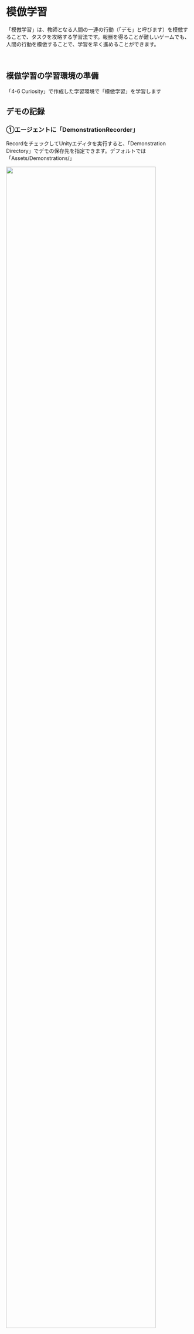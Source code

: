 # 模倣学習

「模倣学習」は、教師となる人間の一連の行動（「デモ」と呼びます）を模倣することで、タスクを攻略する学習法です。報酬を得ることが難しいゲームでも、人間の行動を模倣することで、学習を早く進めることができます。

<br>

## 模倣学習の学習環境の準備

「4-6 Curiosity」で作成した学習環境で「模倣学習」を学習します

## デモの記録
### ①エージェントに「DemonstrationRecorder」

RecordをチェックしてUnityエディタを実行すると、「Demonstration Directory」でデモの保存先を指定できます。デフォルトでは「Assets/Demonstrations/」

<img src="images/4_.png" width="90%" alt="" title="">

|項目|説明|
|---|---|
|Record|デモファイルを保存するかどうか|
|Num Steps To Record|記録するステップ数(0は無制限)|
|Demonstration Name|デモファイル名|
|Demonstration Directory|デモファイルを保存するフォルダ(デフォルトは「Demonstrations/」)|

<br>

### ②「Unityエディタ」上で、ヒューリスティックモードで実行

### ③キー操作で５周回った後、Stopボタンで終了
「Assets/Demonstrations」に「ImitationEx.demo」が生成されています

### ④ProjectWindowで「ImitationEx.demo」を選択


## 模倣学習の学習設定ファイルの設定
今回は「PPO」で学習します。以下のように、ハイパーパラメータを設定
```yaml
behaviors:
  ImitationEx:
    trainer_type: ppo

    max_steps: 10000000
    time_horizon: 128
    summary_freq: 10000
    keep_checkpoints: 5

    hyperparameters:
      batch_size: 128
      buffer_size: 2048
      learning_rate: 0.0003
      learning_rate_schedule: linear

      beta: 0.01
      epsilon: 0.2
      lambd: 0.95
      num_epoch: 3

    network_settings:
      normalize: false
      hidden_units: 512
      num_layers: 2

    reward_signals:
      extrinsic:
        gamma: 0.99
        strength: 1.0

      curiosity:
        gamma: 0.99
        strength: 0.005
        network_settings:
          hidden_units: 64
        learning_rate: 0.0003

      gail:
        gamma: 0.99
        strength: 0.005
        network_settings:
          hidden_units: 64
        learning_rate: 0.0003
        use_actions: false
        use_vail: false
        demo_path: ./config/sample/ImitationEx.demo

    behavioral_cloning:
      demo_path: ./config/sample/ImitationEx.demo
      steps: 10000
      strength: 0.5
      samples_per_update: 0
```

### BCのハイパーパラメータ
「behavioral_cloning:」に、BCのパラメータを設定します

**`demo_path`**  
demoファイルのパス

**`strength`**



**`batch_size`**


**`num_eppoch`**


**`samples_per_update`**


### GAIL（模倣）報酬のハイパーパラメータ

**``**

**``**

**``**

**``**

**``**

**``**


**``**



## GANのGeneratorとDiscriminator
「GAIL」は、「GAN」(Generative Adversarial Network)の手法によって、模倣学習を行います。  
「GAN」では、「Generator」と「Discriminator」という２つのモデルを使います。  
「Generator」は「教師データ」と似たデータを生成しようとします
「Discriminator」は「データ」が「教師データ」か「Generatorが生成したデータ」かを識別しようとします。   
「Generator」と「Discriminator」の関係は、紙幣の偽造者と警察の関係によく例えられます。偽造者は本物の紙幣と似ている偽造紙幣を作ろうとし、警察は本物の紙幣と偽造紙幣を見分けようとします

<img src="images/4_7.JPG" width="90%" alt="" title="">


<img src="images/模倣.webp" width="90%" alt="" title="">

## 模倣学習の実行
「」を実行します。デモファイルは、

```
mlagents-learn .\config\sample\ImitationEx.yaml --run-id=ImitationEx-1 --env=ImitationEx-1 --num-envs=8
```

<img src="images/4_.png" width="90%" alt="" title="">

## 模倣学習専用のグラフ

模倣学習の使用時には、「TensorBoad」で模倣学習専用のグラフも提供されます。

#### Pretraining Lossグラフ
「BC」の損失関数の平均を表すグラフです。モデルが新しい観察をどれだけうまく予測できるか示します。

<img src="images/4_.png" width="90%" alt="" title="">

#### GAIL Lossグラフ


<img src="images/4_.png" width="90%" alt="" title="">


#### GAIL Rewardグラフ


<img src="images/4_.png" width="90%" alt="" title="">

#### GAIL Policy Estimateグラフ


<img src="images/4_.png" width="90%" alt="" title="">

#### GAIL Value Estimateグラフ

ポリシーによって導き出された状態および行動に対するDiscriminatorの推定を表すグラフです

<img src="images/4_.png" width="90%" alt="" title="">

#### GAIL Expert Estimateグラフ

デモによって導き出された状態と行動のDiscriminatorの推定を表すグラフです。

<img src="images/4_.png" width="90%" alt="" title="">

<br>

## 模倣学習の「あり」と「なし」の比較

「模倣学習」の「あり」と「なし」を比較してみます。  
デモがある分、模倣学習「あり」の方が早く報酬を見つけることができることがわかります。今回の環境では模倣学習「なし」でも、時間をかけることで見つけることができています。


<img src="images/4_.png" width="90%" alt="" title="">